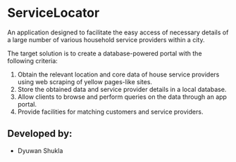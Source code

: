 # ServiceLocator

An application designed to facilitate the easy access of necessary details of a large number of various household service providers within a city.

The target solution is to create a database-powered portal with the following criteria:
1. Obtain the relevant location and core data of house service providers using web scraping of yellow pages-like sites.
2. Store the obtained data and service provider details in a local database.
3. Allow clients to browse and perform queries on the data through an app portal.
4. Provide facilities for matching customers and service providers.

## Developed by:
* Dyuwan Shukla
